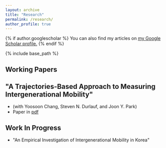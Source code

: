 ```yaml
---
layout: archive
title: "Research"
permalink: /research/
author_profile: true
---
```


{% if author.googlescholar %}
  You can also find my articles on <u><a href="{{author.googlescholar}}">my Google Scholar profile</a>.</u>
{% endif %}

{% include base_path %}

Working Papers
-----
## "A Trajectories-Based Approach to Measuring Intergenerational Mobility" 
* (with Yoosoon Chang, Steven N. Durlauf, and Joon Y. Park)
* Paper in [pdf](https://econ-seunghee.github.io/trajectorymobility.pdf)

Work In Progress
-----

* "An Empirical Investigation of Intergenerational Mobility in Korea" 


